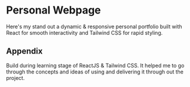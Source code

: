 # Personal Webpage 

Here's my stand out a dynamic & responsive personal portfolio built with React for smooth interactivity and Tailwind CSS for rapid styling.

## Appendix

Build during learning stage of ReactJS & Tailwind CSS. It helped me to go through the concepts and ideas of using and delivering it through out the project.

